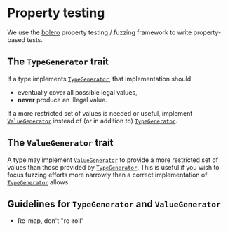 # Property testing

We use the [bolero](https://github.com/camshaft/bolero) property testing / fuzzing framework to write property-based
tests.

## The `TypeGenerator` trait

If a type implements [`TypeGenerator`], that implementation should

- eventually cover all possible legal values,
- **never** produce an illegal value.

If a more restricted set of values is needed or useful, implement [`ValueGenerator`] instead of (or in addition to)
[`TypeGenerator`].

## The `ValueGenerator` trait

A type may implement [`ValueGenerator`] to provide a more restricted set of values than those provided by
[`TypeGenerator`].
This is useful if you wish to focus fuzzing efforts more narrowly than a correct implementation of [`TypeGenerator`]
allows.

[`TypeGenerator`]: https://docs.rs/bolero/latest/bolero/generator/trait.TypeGenerator.html
[`ValueGenerator`]: https://docs.rs/bolero/latest/bolero/generator/trait.ValueGenerator.html

## Guidelines for `TypeGenerator` and `ValueGenerator`

- Re-map, don't "re-roll"

